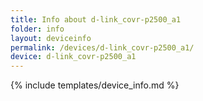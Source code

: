 ```yaml
---
title: Info about d-link_covr-p2500_a1
folder: info
layout: deviceinfo
permalink: /devices/d-link_covr-p2500_a1/
device: d-link_covr-p2500_a1
---
```

{% include templates/device_info.md %}
